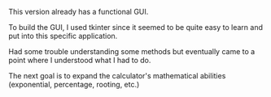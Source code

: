 This version already has a functional GUI.

To build the GUI, I used tkinter since it seemed to be quite easy to learn and put into this specific application.

Had some trouble understanding some methods but eventually came to a point where I understood what I had to do.

The next goal is to expand the calculator's mathematical abilities (exponential, percentage, rooting, etc.)
